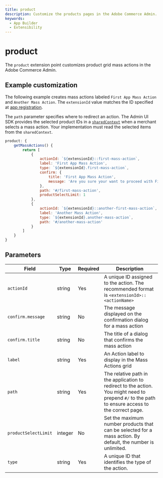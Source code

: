 ```yaml
---
title: product
description: Customize the products pages in the Adobe Commerce Admin.
keywords:
  - App Builder
  - Extensibility
---
```


# product

The `product` extension point customizes product grid mass actions in the Adobe Commerce Admin.

## Example customization​

The following example creates mass actions labeled `First App Mass Action` and `Another Mass Action`. The `extensionId` value matches the ID specified at [app registration](../app-registration.md).

The `path` parameter specifies where to redirect an action. The Admin UI SDK provides the selected product IDs in a [`sharedContext`](index.md#shared-contexts) when a merchant selects a mass action. Your implementation must read the selected items from the `sharedContext`.

```javascript
product: {
    getMassActions() {
        return [
            {
                actionId: `${extensionId}::first-mass-action`,
                label: 'First App Mass Action',
                type: `${extensionId}.first-mass-action`,
                confirm: {
                    title: 'First App Mass Action',
                    message: 'Are you sure your want to proceed with First App Mass Action on selected products?'
                },
                path: '#/first-mass-action',
                productSelectLimit: 1
            },
            {
                actionId: `${extensionId}::another-first-mass-action`,
                label: 'Another Mass Action',
                type: `${extensionId}.another-mass-action`,
                path: '#/another-mass-action'
            }
        ]
    }
}
```

## Parameters

| Field | Type | Required | Description |
| --- | --- | --- | --- |
| `actionId` | string | Yes | A unique ID assigned to the action. The recommended format is `<extensionId>::<actionName>` |
| `confirm.message` | string | No | The message displayed on the confirmation dialog for a mass action |
| `confirm.title` | string | No | The title of a dialog that confirms the mass action |
| `label` | string | Yes | An Action label to display in the Mass Actions grid |
| `path` | string | Yes | The relative path in the application to redirect to the action. You might need to prepend `#/` to the path to ensure access to the correct page. |
| `productSelectLimit` | integer | No | Set the maximum number products that can be selected for a mass action. By default, the number is unlimited. |
| `type` | string | Yes | A unique ID that identifies the type of the action. |
